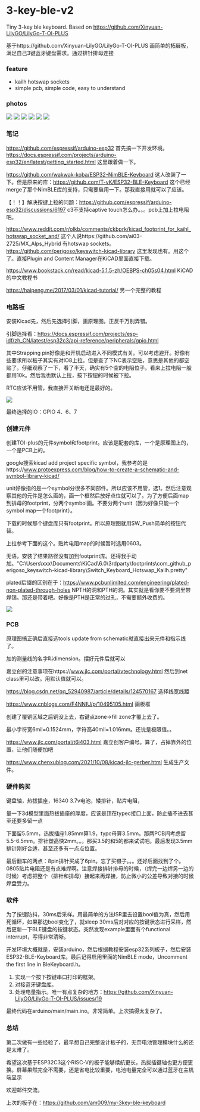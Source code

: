 # 3-key-ble-v2

Tiny 3-key ble keyboard. Based on https://github.com/Xinyuan-LilyGO/LilyGo-T-OI-PLUS

基于https://github.com/Xinyuan-LilyGO/LilyGo-T-OI-PLUS 画简单的拓展板，满足自己3键蓝牙键盘需求。通过排针排母连接

### feature

- kailh hotswap sockets
- simple pcb, simple code, easy to understand

### photos

![](img/1.jpg)
![](img/2.jpg)
![](img/3.jpg)
![](img/4.jpg)
![](img/3d.png)
![](img/schematic.png)


### 笔记

https://github.com/espressif/arduino-esp32 首先搞一下开发环境。https://docs.espressif.com/projects/arduino-esp32/en/latest/getting_started.html 这里跟着做一下。

https://github.com/wakwak-koba/ESP32-NimBLE-Keyboard 这人改装了一下。但是原来的库：https://github.com/T-vK/ESP32-BLE-Keyboard 这个已经merge了那个NimBLE库的支持，只需要启用一下。那我直接用就可以了应该。

【！！】解决按键上拉的问题：https://github.com/espressif/arduino-esp32/discussions/6197 c3不支持captive touch怎么办。。。pcb上加上拉电阻吧。

https://www.reddit.com/r/olkb/comments/ckbprk/kicad_footprint_for_kaihl_hotswap_socket_and/ 这个人说https://github.com/ai03-2725/MX_Alps_Hybrid 有hotswap sockets。https://github.com/perigoso/keyswitch-kicad-library 这里发现也有。用这个了。直接Plugin and Content Manager在KiCAD里面直接下载。

https://www.bookstack.cn/read/kicad-5.1.5-zh/OEBPS-ch05s04.html KiCAD的中文教程书

https://haipeng.me/2017/03/01/kicad-tutorial/ 另一个完整的教程

### 电路板

安装Kicad先，然后先选择引脚，画原理图。正反千万别弄错。

引脚选择看：https://docs.espressif.com/projects/esp-idf/zh_CN/latest/esp32c3/api-reference/peripherals/gpio.html 

其中Strapping pin好像是和开机启动进入不同模式有关。可以考虑避开。好像有些要求所以板子其实有对IO8上拉。但是查了下NC表示空贴，意思是其他的都空贴了。仔细观察了一下，看了半天，确实有5个空的电阻位子。看来上拉电阻一般都用10k。然后我也默认上拉，按下按钮的时候被下拉。

RTC应该不用管，我直接开关断电还是最好的。

![](img/%E8%87%AA%E5%B8%A6%E4%B8%8A%E6%8B%89%E7%9A%84IO.png)

最终选择的IO：GPIO 4、6、7

### 创建元件

创建TOI-plus的元件symbol和footprint。应该是配套的库，一个是原理图上的，一个是PCB上的。

google搜索kicad add project specific symbol，我参考的是https://www.protoexpress.com/blog/how-to-create-a-schematic-and-symbol-library-kicad/ 

unit好像指的是一个symbol分很多不同部件。所以应该不用管，选1。然后注意观察其他的元件是怎么画的，画一个框然后放好点位就可以了。为了方便后面map到排母的footprint，分两个symbol画。不要分两个unit（因为好像只能一个symbol map一个footprint）。

下载的时候那个键盘库只有footprint。所以原理图就用SW_Push简单的按钮代替。

上拉参考下面的这个。贴片电阻map的时候暂时选用0603。

无语，安装了结果路径没有加到footprint库。还得我手动加。"C:\Users\xxx\Documents\KiCad\6.0\3rdparty\footprints\com_github_perigoso_keyswitch-kicad-library\Switch_Keyboard_Hotswap_Kailh.pretty"

plated后缀的区别在于：https://www.pcbunlimited.com/engineering/plated-non-plated-through-holes NPTH的洞和PTH的洞。其实就是看你要不要洞里带焊锡。那还是带着吧。好像是PTH是正常的过孔，不需要额外收费的。

![](img/%E9%94%AE%E7%9B%98%E7%94%B5%E8%B7%AF.png)

### PCB

原理图搞正确后直接选tools update from schematic就直接出来元件和指示线了。

加的测量线的名字叫dimension。摆好元件后就可以

嘉立创的注意事项在https://www.jlc.com/portal/vtechnology.html 然后到net class里可以改。用默认值就可以。

https://blog.csdn.net/qq_52940987/article/details/124570167 选择线宽线距

https://www.cnblogs.com/F4NNIU/p/10495105.html 画板框

创建了覆铜区域之后铜没上去，右键点zone->fill zone才覆上去了。

最小字符宽6mil=0.1524mm，字符高40mil=1.016mm。还说是极限值。。

https://www.jlc.com/portal/t6i403.html 嘉立创客户编号。算了，占掉靠外的位置，让他们随便加吧

https://www.chenxublog.com/2021/10/08/kicad-jlc-gerber.html 生成生产文件。

### 硬件购买

键盘轴，热拔插座，16340 3.7v电池，矮排针，贴片电阻，

量一下3d模型里面热拔插座的厚度，应该是顶在typec接口上面，防止插不进去甚至还要多留一点

下面留5.5mm，热拔插座1.85mm算1.9，typc母算3.5mm。那两PCB间考虑留5.5-6.5mm。排针塑高快2mm。。。那买3.5的和5的都来试试吧。最后发现3.5mm排针刚好合适，甚至还多有一点点位置。

最后翻车的两点：8pin排针买成了6pin。忘了买镊子。。。还好后面找到了个。0805贴片电阻还是有点难焊啊。注意焊接排针排母的时候，（焊完一边焊另一边的时候）考虑把整个（排针和排母）接起来再焊接，防止微小的公差导致对接的时候焊盘受力。

### 软件

为了按键防抖，30ms后采样。用最简单的方法ISR里去设置bool值为真，然后用死循环，如果那边bool变化了，就sleep 30ms后对对应的按键状态进行采样，然后更新一下BLE键盘的按键状态。突然发现example里面有个functional interrupt，写得非常清晰。

开发环境大概就是，安装arduino，然后根据教程安装esp32系列板子，然后安装ESP32-BLE-Keyboard库。最后记得启用里面的NimBLE mode，Uncomment the first line in BleKeyboard.h。

1.	实现一个按下按键串口打印的框架。
2.	对接蓝牙键盘库。
3.	处理电量指示。唯一有点复杂的地方：https://github.com/Xinyuan-LilyGO/LilyGo-T-OI-PLUS/issues/19 

最终代码在arduino/main/main.ino。非常简单。上次搞得太复杂了。

### 总结

第二次做有一些经验了，最早想自己完整设计板子的，无奈电池管理模块什么的还是太难了。

希望这次基于ESP32C3这个RISC-V的板子能够续航更长，热拔插键轴也更方便更换。屏幕果然完全不需要，还是省电比较重要，电池电量完全可以通过蓝牙在主机端显示

欢迎邮件交流。

上次的板子在：https://github.com/am009/my-3key-ble-keyboard
